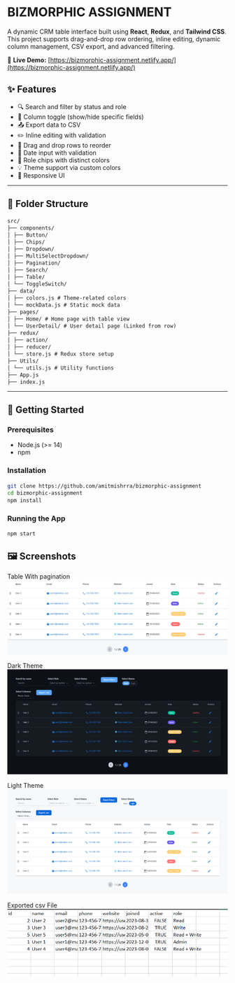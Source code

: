 # BIZMORPHIC ASSIGNMENT

A dynamic CRM table interface built using **React**, **Redux**, and **Tailwind CSS**. This project supports drag-and-drop row ordering, inline editing, dynamic column management, CSV export, and advanced filtering.

🔗 **Live Demo:** [https://bizmorphic-assignment.netlify.app/](https://bizmorphic-assignment.netlify.app/)



## ✨ Features

- 🔍 Search and filter by status and role
- 🧩 Column toggle (show/hide specific fields)
- 📤 Export data to CSV
- ✏️ Inline editing with validation
- 🔄 Drag and drop rows to reorder
- 📆 Date input with validation
- 🎨 Role chips with distinct colors
- 💡 Theme support via custom colors
- 📱 Responsive UI

---

## 📁 Folder Structure

```
src/
├── components/
│ ├── Button/
│ ├── Chips/
│ ├── Dropdown/
│ ├── MultiSelectDropdown/
│ ├── Pagination/
│ ├── Search/
│ ├── Table/
│ └── ToggleSwitch/
├── data/
│ ├── colors.js # Theme-related colors
│ └── mockData.js # Static mock data
├── pages/
│ ├── Home/ # Home page with table view
│ └── UserDetail/ # User detail page (Linked from row)
├── redux/
│ ├── action/
│ ├── reducer/
│ └── store.js # Redux store setup
├── Utils/
│ └── utils.js # Utility functions
├── App.js
├── index.js
```


---

## 🚀 Getting Started

### Prerequisites

- Node.js (>= 14)
- npm

### Installation

```bash
git clone https://github.com/amitmishrra/bizmorphic-assignment
cd bizmorphic-assignment
npm install
```
### Running the App

```
npm start
```

## 🖼️ Screenshots

Table With pagination
![alt text](./public/Screenshots/image-3.png)

Dark Theme
![alt text](./public/Screenshots/image.png)

Light Theme
![alt text](./public/Screenshots/image-1.png)

Exported csv File
![alt text](./public/Screenshots/image-2.png)
